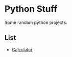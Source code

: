 # Python Stuff
Some random python projects.

## List
- [Calculator](https://github.com/Syukal/pythonStuff/blob/main/calculator.py)
